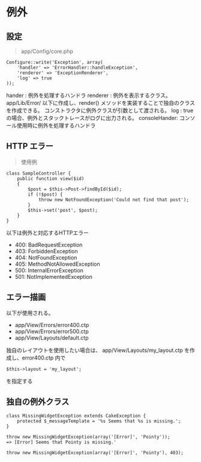 # 例外

## 設定

> app/Config/core.php

```
Configure::write('Exception', array(
    'handler' => 'ErrorHandler::handleException',
    'renderer' => 'ExceptionRenderer',
    'log' => true
));
```

hander 		 : 例外を処理するハンドラ
renderer 	 : 例外を表示するクラス。app/Lib/Error/ 以下に作成し、render() メソッドを実装することで独自のクラスを作成できる。
               コンストラクタに例外クラスが引数として渡される。
log 		 : true の場合、例外とスタックトレースがログに出力される。
consoleHander: コンソール使用時に例外を処理するハンドラ


## HTTP エラー

> 使用例

```
class SampleController {
	public function view($id)
	{
	    $post = $this->Post->findById($id);
	    if (!$post) {
	        throw new NotFoundException('Could not find that post');
	    }
	    $this->set('post', $post);
	}
}
```

以下は例外と対応するHTTPエラー

- 400: BadRequestException
- 403: ForbiddenException
- 404: NotFoundException
- 405: MethodNotAllowedException
- 500: InternalErrorException
- 501: NotImplementedException


## エラー描画

以下が使用される。

- app/View/Errors/error400.ctp
- app/View/Errors/error500.ctp
- app/View/Layouts/default.ctp

独自のレイアウトを使用したい場合は、
app/View/Layouts/my_layout.ctp を作成し、error400.ctp 内で
```
$this->layout = 'my_layout';
```
を指定する

## 独自の例外クラス

```
class MissingWidgetException extends CakeException {
    protected $_messageTemplate = '%s Seems that %s is missing.';
}

throw new MissingWidgetException(array('[Error]', 'Pointy'));
=> [Error] Seems that Pointy is missing.'

throw new MissingWidgetException(array('[Error]', 'Pointy'), 403);
```








